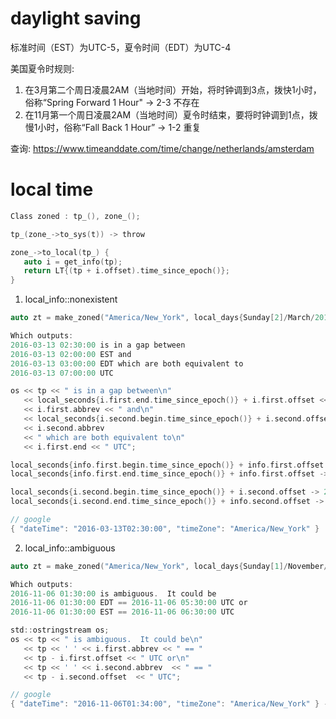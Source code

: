 # daylight saving 

标准时间（EST）为UTC-5，夏令时间（EDT）为UTC-4  

美国夏令时规则:  
1. 在3月第二个周日凌晨2AM（当地时间）开始，将时钟调到3点，拨快1小时，俗称“Spring Forward 1 Hour"  -> 2-3 不存在
2. 在11月第一个周日凌晨2AM（当地时间）夏令时结束，要将时钟调到1点，拨慢1小时，俗称“Fall Back 1 Hour”  -> 1-2 重复

查询: https://www.timeanddate.com/time/change/netherlands/amsterdam

# local time 

```c
Class zoned : tp_(), zone_();

tp_(zone_->to_sys(t)) -> throw 

zone_->to_local(tp_) {
   auto i = get_info(tp);
   return LT{(tp + i.offset).time_since_epoch()};
}
``` 

1. local_info::nonexistent

```c
auto zt = make_zoned("America/New_York", local_days{Sunday[2]/March/2016} + 2h + 30min);

Which outputs:
2016-03-13 02:30:00 is in a gap between
2016-03-13 02:00:00 EST and
2016-03-13 03:00:00 EDT which are both equivalent to
2016-03-13 07:00:00 UTC

os << tp << " is in a gap between\n"
   << local_seconds{i.first.end.time_since_epoch()} + i.first.offset << ' '
   << i.first.abbrev << " and\n"
   << local_seconds{i.second.begin.time_since_epoch()} + i.second.offset << ' '
   << i.second.abbrev
   << " which are both equivalent to\n"
   << i.first.end << " UTC";

local_seconds{info.first.begin.time_since_epoch()} + info.first.offset -> 2015-11-01 01:00:00
local_seconds{info.first.end.time_since_epoch()} + info.first.offset -> 2016-03-13 02:00:00

local_seconds{i.second.begin.time_since_epoch()} + i.second.offset -> 2016-03-13 03:00:00
local_seconds{i.second.end.time_since_epoch()} + info.second.offset -> 2016-11-06 02:00:00

// google 
{ "dateTime": "2016-03-13T02:30:00", "timeZone": "America/New_York" }  -> { "dateTime": "2016-03-13T03:30:00-04:00" }
```

2. local_info::ambiguous

```c
auto zt = make_zoned("America/New_York", local_days{Sunday[1]/November/2016} + 1h + 30min);

Which outputs:
2016-11-06 01:30:00 is ambiguous.  It could be
2016-11-06 01:30:00 EDT == 2016-11-06 05:30:00 UTC or
2016-11-06 01:30:00 EST == 2016-11-06 06:30:00 UTC

std::ostringstream os;
os << tp << " is ambiguous.  It could be\n"
   << tp << ' ' << i.first.abbrev << " == "
   << tp - i.first.offset << " UTC or\n"
   << tp << ' ' << i.second.abbrev  << " == "
   << tp - i.second.offset  << " UTC";

// google 
{ "dateTime": "2016-11-06T01:34:00", "timeZone": "America/New_York" } -> { "dateTime": "2016-11-06T01:34:00-04:00" }
```
